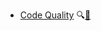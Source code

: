 * [Code Quality]({{baseUrl}}/codeQuality/)
  <trigger for="pop:code-quality-preview">:mag:</trigger>[:scroll:](codeQuality/print.html)

<popover id="pop:code-quality-preview" title="Code Quality :mag:" placement="right">
  <div slot="content">
    <include src="preview.md" />
  </div>
</popover>
